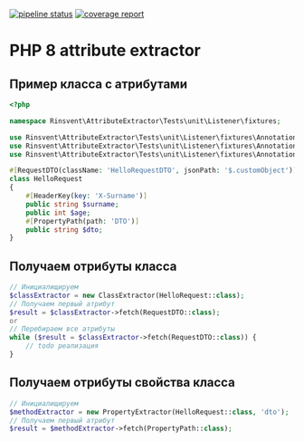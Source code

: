 [![pipeline status](https://git.rinsvent.ru/rinsvent/attribute-extractor/badges/master/pipeline.svg)](https://git.rinsvent.ru/rinsvent/attribute-extractor/-/commits/master)
[![coverage report](https://git.rinsvent.ru/rinsvent/attribute-extractor/badges/master/coverage.svg)](https://git.rinsvent.ru/rinsvent/attribute-extractor/-/commits/master)

PHP 8 attribute extractor
===

## Пример класса с атрибутами
```php
<?php

namespace Rinsvent\AttributeExtractor\Tests\unit\Listener\fixtures;

use Rinsvent\AttributeExtractor\Tests\unit\Listener\fixtures\Annotation\HeaderKey;
use Rinsvent\AttributeExtractor\Tests\unit\Listener\fixtures\Annotation\PropertyPath;
use Rinsvent\AttributeExtractor\Tests\unit\Listener\fixtures\Annotation\RequestDTO;

#[RequestDTO(className: 'HelloRequestDTO', jsonPath: '$.customObject')]
class HelloRequest
{
    #[HeaderKey(key: 'X-Surname')]
    public string $surname;
    public int $age;
    #[PropertyPath(path: 'DTO')]
    public string $dto;
}
```

## Получаем отрибуты класса
```php
// Инициалищируем
$classExtractor = new ClassExtractor(HelloRequest::class);
// Получаем первый атрибут
$result = $classExtractor->fetch(RequestDTO::class);
or
// Перебираем все атрибуты
while ($result = $classExtractor->fetch(RequestDTO::class)) {
    // todo реализация 
}
```

## Получаем отрибуты свойства класса
```php
// Инициалищируем
$methodExtractor = new PropertyExtractor(HelloRequest::class, 'dto');
// Получаем первый атрибут
$result = $methodExtractor->fetch(PropertyPath::class);
```
